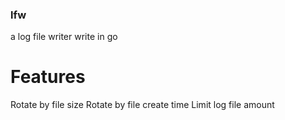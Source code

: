 ### lfw
a log file writer write in go

# Features
Rotate by file size
Rotate by file create time
Limit log file amount

